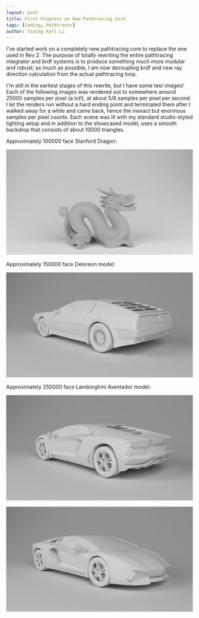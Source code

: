 ```yaml
---
layout: post
title: First Progress on New Pathtracing Core
tags: [Coding, Pathtracer]
author: Yining Karl Li
---
```


I've started work on a completely new pathtracing core to replace the one used in Rev 2. The purpose of totally rewriting the entire pathtracing integrator and brdf systems is to produce something much more modular and robust; as much as possible, I am now decoupling brdf and new ray direction calculation from the actual pathtracing loop.

I'm still in the earliest stages of this rewrite, but I have some test images! Each of the following images was rendered out to somewhere around 25000 samples per pixel (a lot!), at about 5/6 samples per pixel per second. I let the renders run without a hard ending point and terminated them after I walked away for a while and came back, hence the inexact but enormous samples per pixel counts. Each scene was lit with my standard studio-styled lighting setup and in addition to the showcased model, uses a smooth backdrop that consists of about 10000 triangles.

Approximately 100000 face Stanford Dragon:

[![](/content/images/2013/Mar/dragon.png)](/content/images/2013/Mar/dragon.png)

Approximately 150000 face Deloreon model:

[![](/content/images/2013/Mar/deloreon.png)](/content/images/2013/Mar/deloreon.png)

Approximately 250000 face Lamborghini Aventador model:

[![](/content/images/2013/Mar/lambo_back.png)](/content/images/2013/Mar/lambo_back.png)

[![](/content/images/2013/Mar/lambo_front.png)](/content/images/2013/Mar/lambo_front.png)